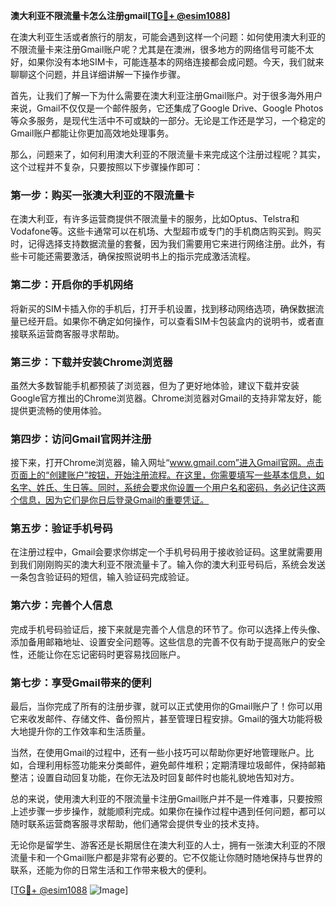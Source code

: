 **澳大利亚不限流量卡怎么注册gmail[[TG💪+ @esim1088](https://t.me/s/esim1088)]**

在澳大利亚生活或者旅行的朋友，可能会遇到这样一个问题：如何使用澳大利亚的不限流量卡来注册Gmail账户呢？尤其是在澳洲，很多地方的网络信号可能不太好，如果你没有本地SIM卡，可能连基本的网络连接都会成问题。今天，我们就来聊聊这个问题，并且详细讲解一下操作步骤。

首先，让我们了解一下为什么需要在澳大利亚注册Gmail账户。对于很多海外用户来说，Gmail不仅仅是一个邮件服务，它还集成了Google Drive、Google Photos等众多服务，是现代生活中不可或缺的一部分。无论是工作还是学习，一个稳定的Gmail账户都能让你更加高效地处理事务。

那么，问题来了，如何利用澳大利亚的不限流量卡来完成这个注册过程呢？其实，这个过程并不复杂，只要按照以下步骤操作即可：

### 第一步：购买一张澳大利亚的不限流量卡

在澳大利亚，有许多运营商提供不限流量卡的服务，比如Optus、Telstra和Vodafone等。这些卡通常可以在机场、大型超市或专门的手机商店购买到。购买时，记得选择支持数据流量的套餐，因为我们需要用它来进行网络注册。此外，有些卡可能还需要激活，确保按照说明书上的指示完成激活流程。

### 第二步：开启你的手机网络

将新买的SIM卡插入你的手机后，打开手机设置，找到移动网络选项，确保数据流量已经开启。如果你不确定如何操作，可以查看SIM卡包装盒内的说明书，或者直接联系运营商客服寻求帮助。

### 第三步：下载并安装Chrome浏览器

虽然大多数智能手机都预装了浏览器，但为了更好地体验，建议下载并安装Google官方推出的Chrome浏览器。Chrome浏览器对Gmail的支持非常友好，能提供更流畅的使用体验。

### 第四步：访问Gmail官网并注册

接下来，打开Chrome浏览器，输入网址“www.gmail.com”进入Gmail官网。点击页面上的“创建账户”按钮，开始注册流程。在这里，你需要填写一些基本信息，如名字、姓氏、生日等。同时，系统会要求你设置一个用户名和密码，务必记住这两个信息，因为它们是你日后登录Gmail的重要凭证。

### 第五步：验证手机号码

在注册过程中，Gmail会要求你绑定一个手机号码用于接收验证码。这里就需要用到我们刚刚购买的澳大利亚不限流量卡了。输入你的澳大利亚号码后，系统会发送一条包含验证码的短信，输入验证码完成验证。

### 第六步：完善个人信息

完成手机号码验证后，接下来就是完善个人信息的环节了。你可以选择上传头像、添加备用邮箱地址、设置安全问题等。这些信息的完善不仅有助于提高账户的安全性，还能让你在忘记密码时更容易找回账户。

### 第七步：享受Gmail带来的便利

最后，当你完成了所有的注册步骤，就可以正式使用你的Gmail账户了！你可以用它来收发邮件、存储文件、备份照片，甚至管理日程安排。Gmail的强大功能将极大地提升你的工作效率和生活质量。

当然，在使用Gmail的过程中，还有一些小技巧可以帮助你更好地管理账户。比如，合理利用标签功能来分类邮件，避免邮件堆积；定期清理垃圾邮件，保持邮箱整洁；设置自动回复功能，在你无法及时回复邮件时也能礼貌地告知对方。

总的来说，使用澳大利亚的不限流量卡注册Gmail账户并不是一件难事，只要按照上述步骤一步步操作，就能顺利完成。如果你在操作过程中遇到任何问题，都可以随时联系运营商客服寻求帮助，他们通常会提供专业的技术支持。

无论你是留学生、游客还是长期居住在澳大利亚的人士，拥有一张澳大利亚的不限流量卡和一个Gmail账户都是非常有必要的。它不仅能让你随时随地保持与世界的联系，还能为你的日常生活和工作带来极大的便利。

[[TG💪+ @esim1088](https://t.me/s/esim1088) ![Image](https://i.postimg.cc/4NQfJmqS/Snipaste-2025-05-13-00-14-12.png)]